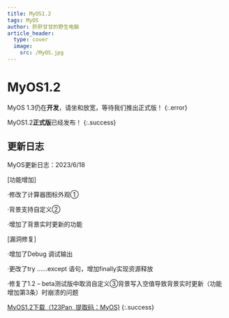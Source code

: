 ```yaml
---
title: MyOS1.2
tags: MyOS
author: 肝肝甘甘的野生电脑
article_header:
  type: cover
  image:
    src: /MyOS.jpg
---
```


# MyOS1.2
MyOS 1.3仍在**开发**，请坐和放宽，等待我们推出正式版！ 
{:.error}  

MyOS1.2**正式版**已经发布！ 
{:.success}  

## 更新日志  
MyOS更新日志：2023/6/18

 [功能增加]

 ·修改了计算器图标外观①

 ·背景支持自定义②

 ·增加了背景实时更新的功能

 [漏洞修复]

 ·增加了Debug 调试输出

 ·更改了try ……except 语句，增加finally实现资源释放

 ·修复了1.2 – beta测试版中取消自定义③背景写入空值导致背景实时更新（功能增加第3条）时崩溃的问题
 
 [MyOS1.2下载（123Pan, 提取码：MyOS)](https://www.123pan.com/s/OEaiVv-hMZrv.html)
 {:.success}  
